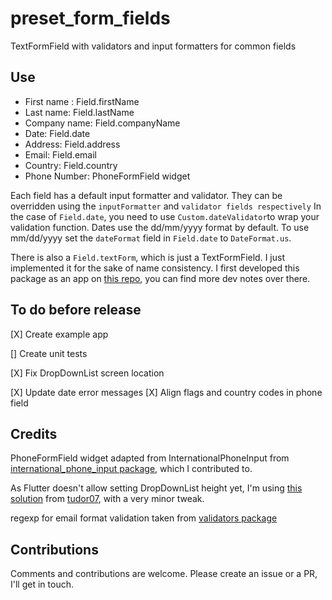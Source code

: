 # preset_form_fields

TextFormField with validators and input formatters for common fields

## Use

- First name : Field.firstName
- Last name: Field.lastName
- Company name: Field.companyName
- Date: Field.date
- Address: Field.address
- Email: Field.email
- Country: Field.country
- Phone Number: PhoneFormField widget

Each field has a default input formatter and validator. They can be overridden using the `inputFormatter` and `validator fields respectively` In the case of `Field.date`, you need to use `Custom.dateValidator`to wrap your validation function.
Dates use the dd/mm/yyyy format by default. To use mm/dd/yyyy set the `dateFormat` field in `Field.date` to `DateFormat.us`.

There is also a `Field.textForm`, which is just a TextFormField. I just implemented it for the sake of name consistency.
I first developed this package as an app on [this repo](https://github.com/quang-le/flutter_form_validation), you can find more dev notes over there.

## To do before release

[X] Create example app

[] Create unit tests

[X] Fix DropDownList screen location

[X] Update date error messages
[X] Align flags and country codes in phone field

## Credits

PhoneFormField widget adapted from InternationalPhoneInput from [international_phone_input package](https://pub.dev/packages/international_phone_input), which I contributed to. 

As Flutter doesn't allow setting DropDownList height yet, I'm using [this solution](https://gist.github.com/tudor07/9f886102f3cb2f69314e159ea10572e1) from [tudor07](https://stackoverflow.com/users/3979172/tudorprodan), with a very minor tweak.

regexp for email format validation taken from [validators package](https://pub.dev/packages/validators)

## Contributions

Comments and contributions are welcome. Please create an issue or a PR, I'll get in touch.

